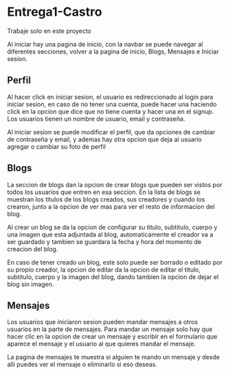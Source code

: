 # Entrega1-Castro

Trabaje solo en este proyecto

Al iniciar hay una pagina de inicio, con la navbar se puede navegar al diferentes secciones, volver a la pagina de inicio, Blogs, Mensajes e Iniciar sesion.

## Perfil

Al hacer click en iniciar sesion, el usuario es redireccionado al login para iniciar sesion, en caso de no tener una cuenta, puede hacer una haciendo click en la opcion que dice que no tiene cuenta y hacer una en el signup. Los usuarios tienen un nombre de usuario, email y contraseña.

Al iniciar sesion se puede modificar el perfil, que da opciones de cambiar de contraseña y email, y ademas hay otra opcion que deja al usuario agregar o cambiar su foto de perfil 

## Blogs

La seccion de blogs dan la opcion de crear blogs que pueden ser vistos por todos los usuarios que entren en esa seccion. En la lista de blogs se muestran los titulos de los blogs creados, sus creadores y cuando los crearon, junto a la opcion de ver mas para ver el resto de informacion del blog.

Al crear un blog se da la opcion de configurar su titulo, subtitulo, cuerpo y una imagen que esta adjuntada al blog, automaticamente el creador va a ser guardado y tambien se guardara la fecha y hora del momento de creacion del blog.

En caso de tener creado un blog, este solo puede ser borrado o editado por su propio creador, la opcion de editar da la opcion de editar el titulo, subtitulo, cuerpo y la imagen del blog, dando tambien la opcion de dejar el blog sin imagen.

## Mensajes

Los usuarios que iniciaron sesion pueden mandar mensajes a otros usuarios en la parte de mensajes. Para mandar un mensaje solo hay que hacer clic en la opcion de crear un mensaje y escribir en el formulario que aparece el mensaje y el usuario al que quieres mandar el mensaje.

La pagina de mensajes te muestra si alguien te mando un mensaje y desde alli puedes ver el mensaje o eliminarlo si eso deseas.



